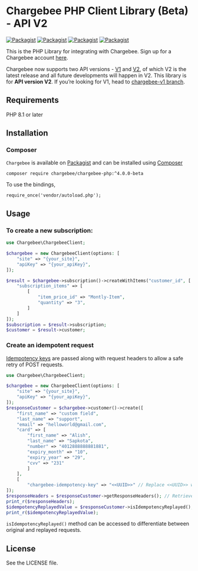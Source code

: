 # Chargebee PHP Client Library (Beta) - API V2

[![Packagist](https://img.shields.io/packagist/v/chargebee/chargebee-php.svg?maxAge=3)](https://packagist.org/packages/chargebee/chargebee-php)
[![Packagist](https://img.shields.io/packagist/dt/chargebee/chargebee-php.svg?maxAge=3)](https://packagist.org/packages/chargebee/chargebee-php/stats)
[![Packagist](https://img.shields.io/packagist/dm/chargebee/chargebee-php.svg?maxAge=3)](https://packagist.org/packages/chargebee/chargebee-php/stats)
[![Packagist](https://img.shields.io/packagist/l/chargebee/chargebee-php.svg?maxAge=3)](https://packagist.org/packages/chargebee/chargebee-php)

This is the PHP Library for integrating with Chargebee. Sign up for a Chargebee account [here](https://www.chargebee.com).

Chargebee now supports two API versions - [V1](https://apidocs.chargebee.com/docs/api/v1) and [V2](https://apidocs.chargebee.com/docs/api), of which V2 is the latest release and all future developments will happen in V2. This library is for <b>API version V2</b>. If you’re looking for V1, head to [chargebee-v1 branch](https://github.com/chargebee/chargebee-php/tree/chargebee-v1).

## Requirements

PHP 8.1 or later

## Installation

### Composer
```Chargebee``` is available on [Packagist](https://packagist.org/packages/chargebee/chargebee-php) and can be installed using [Composer](https://getcomposer.org/)

<pre><code>composer require chargebee/chargebee-php:^4.0.0-beta</code></pre>

To use the bindings, 
<pre><code>require_once('vendor/autoload.php');</code></pre>

## Usage

### To create a new subscription:

```php
use Chargebee\ChargebeeClient;

$chargebee = new ChargebeeClient(options: [
    "site" => "{your_site}",
    "apiKey" => "{your_apiKey}",
]);

$result = $chargebee->subscription()->createWithItems("customer_id", [
    "subscription_items" => [
        [
            "item_price_id" => "Montly-Item",
            "quantity" => "3",
        ]
    ]
]);
$subscription = $result->subscription;
$customer = $result->customer;

```

### Create an idempotent request

[Idempotency keys](https://apidocs.chargebee.com/docs/api/idempotency?prod_cat_ver=2) are passed along with request headers to allow a safe retry of POST requests. 

```php
use Chargebee\ChargebeeClient;

$chargebee = new ChargebeeClient(options: [
    "site" => "{your_site}",
    "apiKey" => "{your_apiKey}",
]);
$responseCustomer = $chargebee->customer()->create([
    "first_name" => "custom field",
    "last_name" => "support",
    "email" => "helloworld@gmail.com",
    "card" => [
        "first_name" => "Alish",
        "last_name" => "Sapkota",
        "number" => "4012888888881881",
        "expiry_month" => "10",
        "expiry_year" => "29",
        "cvv" => "231"
        ]
    ], 
    [
        "chargebee-idempotency-key" => "<<UUID>>" // Replace <<UUID>> with a unique string
]);
$responseHeaders = $responseCustomer->getResponseHeaders(); // Retrieves response headers
print_r($responseHeaders);
$idempotencyReplayedValue = $responseCustomer->isIdempotencyReplayed(); // Retrieves Idempotency replayed header value
print_r($idempotencyReplayedValue);
```
`isIdempotencyReplayed()` method can be accessed to differentiate between original and replayed requests.

## License

See the LICENSE file.